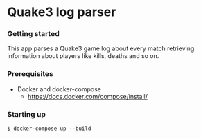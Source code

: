 # Quake3 log parser

### Getting started

This app parses a Quake3 game log about every match retrieving information about players like kills, deaths and so on.

### Prerequisites

- Docker and docker-compose
    - https://docs.docker.com/compose/install/

### Starting up

```
$ docker-compose up --build
```